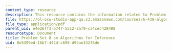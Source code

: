 ```yaml
---
content_type: resource
description: This resource contains the information related to Problem Set 8.
file: https://ol-ocw-studio-app-qa.s3.amazonaws.com/courses/6-438-algorithms-for-inference-fall-2014/8e5399ed16b7442dc698d95ae132f6de_MIT6_438F14_ps8.pdf
file_type: application/pdf
parent_uid: e4e26ff3-b747-5512-2af9-c34cec428488
resourcetype: Document
title: Problem Set 8 on Algorithms for Inference
uid: 8e5399ed-16b7-442d-c698-d95ae132f6de
---
```

